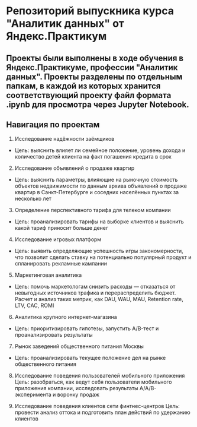 # Репозиторий выпускника курса "Аналитик данных" от Яндекс.Практикум 
## Проекты были выполнены в ходе обучения в Яндекс.Практикуме, профессии "Аналитик данных". Проекты разделены по отдельным папкам, в каждой из которых хранится соответствующий проекту файл формата .ipynb для просмотра через Jupyter Notebook.

## Навигация по проектам
1. Исследование надёжности заёмщиков 
* Цель: выяснить влияет ли семейное положение, уровень дохода и количество детей клиента на факт погашения кредита в срок

2. Исследование объявлений о продаже квартир
* Цель: выяснить параметры, влияющие на рыночную стоимость объектов недвижимости по данным архива объявлений о продаже квартир в Санкт-Петербурге и соседних населённых пунктах за несколько лет

3. Определение перспективного тарифа для телеком компании
* Цель: проанализировать тарифы на выборке клиентов и выяснить какой тариф приносит больше денег

4. Исследование игровых платформ
* Цель: выявить определяющие успешность игры закономерности, что позволит сделать ставку на потенциально популярный продукт и спланировать рекламные кампании

5. Маркетинговая аналитика
* Цель: помочь маркетологам снизить расходы — отказаться от невыгодных источников трафика и перераспределить бюджет. Расчет и анализ таких метрик, как DAU, WAU, MAU, Retention rate, LTV, CAC, ROMI

6. Аналитика крупного интернет-магазина
* Цель: приоритизировать гипотезы, запустить A/B-тест и проанализировать результаты

7. Рынок заведений общественного питания Москвы
* Цель: проанализировать текущее положение дел на рынке общественного питания 

8. Исследование поведения пользователей мобильного приложения 
Цель:  разобраться, как ведут себя пользователи мобильного приложения компании, исследовать результаты A/A/B-эксперимента и воронку продаж

9. Исследование поведения клиентов сети финтнес-центров
Цель: провести анализ оттока и подготовить план действий по удержанию клиентов 

